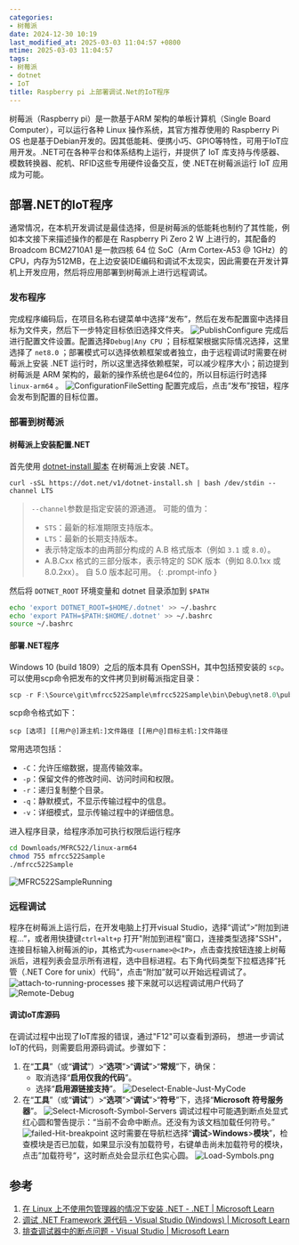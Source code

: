 ```yaml
---
categories:
- 树莓派
date: 2024-12-30 10:19
last_modified_at: 2025-03-03 11:04:57 +0800
mtime: 2025-03-03 11:04:57
tags:
- 树莓派
- dotnet
- IoT
title: Raspberry pi 上部署调试.Net的IoT程序
---
```


树莓派（Raspberry pi）是一款基于ARM 架构的单板计算机（Single Board Computer），可以运行各种 Linux 操作系统，其官方推荐使用的 Raspberry Pi OS 也是基于Debian开发的。因其低能耗、便携小巧、GPIO等特性，可用于IoT应用开发。.NET可在各种平台和体系结构上运行，并提供了 IoT 库支持与传感器、模数转换器、舵机、RFID这些专用硬件设备交互，使 .NET在树莓派运行 IoT 应用成为可能。
## 部署.NET的IoT程序
通常情况，在本机开发调试是最佳选择，但是树莓派的低能耗也制约了其性能，例如本文接下来描述操作的都是在 Raspberry Pi Zero 2 W 上进行的，其配备的Broadcom BCM2710A1 是一款四核 64 位 SoC（Arm Cortex-A53 @ 1GHz）的CPU，内存为512MB，在上边安装IDE编码和调试不太现实，因此需要在开发计算机上开发应用，然后将应用部署到树莓派上进行远程调试。
### 发布程序
完成程序编码后，在项目名称右键菜单中选择“发布”，然后在发布配置窗中选择目标为文件夹，然后下一步特定目标依旧选择文件夹。
![PublishConfigure](https://eb19df4.webp.li/2025/02/ConfigurationFileSetting.png)
完成后进行配置文件设置。配置选择`Debug|Any CPU` ；目标框架根据实际情况选择，这里选择了 `net8.0` ；部署模式可以选择依赖框架或者独立，由于远程调试时需要在树莓派上安装 .NET 运行时，所以这里选择依赖框架，可以减少程序大小；前边提到树莓派是 ARM 架构的，最新的操作系统也是64位的，所以目标运行时选择 `linux-arm64` 。
![ConfigurationFileSetting](https://eb19df4.webp.li/2025/02/MFRC522SampleRunning.png)
配置完成后，点击“发布”按钮，程序会发布到配置的目标位置。
### 部署到树莓派
#### 树莓派上安装配置.NET
首先使用 [dotnet-install 脚本](https://learn.microsoft.com/zh-cn/dotnet/core/tools/dotnet-install-script) 在树莓派上安装 .NET。
``` shell
curl -sSL https://dot.net/v1/dotnet-install.sh | bash /dev/stdin --channel LTS
```
> `--channel`参数是指定安装的源通道。 可能的值为：
> - `STS`：最新的标准期限支持版本。
> - `LTS`：最新的长期支持版本。
> - 表示特定版本的由两部分构成的 A.B 格式版本（例如 `3.1` 或 `8.0`）。
> - A.B.Cxx 格式的三部分版本，表示特定的 SDK 版本（例如 8.0.1xx 或 8.0.2xx）。 自 5.0 版本起可用。
{: .prompt-info }

然后将 `DOTNET_ROOT` 环境变量和 dotnet 目录添加到 `$PATH`
``` bash
echo 'export DOTNET_ROOT=$HOME/.dotnet' >> ~/.bashrc
echo 'export PATH=$PATH:$HOME/.dotnet' >> ~/.bashrc
source ~/.bashrc
```
#### 部署.NET程序
Windows 10 (build 1809）之后的版本具有 OpenSSH，其中包括预安装的 `scp`。可以使用scp命令把发布的文件拷贝到树莓派指定目录：
``` powershell
scp -r F:\Source\git\mfrcc522Sample\mfrcc522Sample\bin\Debug\net8.0\publish\linux-arm64 john@192.168.3.58:/home/john/Downloads/MFRC522
```
scp命令格式如下：
```
scp [选项] [[用户@]源主机:]文件路径 [[用户@]目标主机:]文件路径
```
常用选项包括：
- `-C`：允许压缩数据，提高传输效率。
- `-p`：保留文件的修改时间、访问时间和权限。
- `-r`：递归复制整个目录。
- `-q`：静默模式，不显示传输过程中的信息。
- `-v`：详细模式，显示传输过程中的详细信息。

进入程序目录，给程序添加可执行权限后运行程序
``` bash
cd Downloads/MFRC522/linux-arm64
chmod 755 mfrcc522Sample
./mfrcc522Sample
```
![MFRC522SampleRunning](https://eb19df4.webp.li/2025/02/attach-to-running-processes.png)
### 远程调试
程序在树莓派上运行后，在开发电脑上打开visual Studio，选择“调试”>“附加到进程…”，或者用快捷键`ctrl+alt+p` 打开"附加到进程"窗口，连接类型选择"SSH"，连接目标输入树莓派的ip，其格式为`<username>@<IP>`，点击查找按钮连接上树莓派后，进程列表会显示所有进程，选中目标进程。右下角代码类型下拉框选择”托管（.NET Core for unix）代码“，点击“附加”就可以开始远程调试了。
![attach-to-running-processes](https://eb19df4.webp.li/2025/02/Remote-Debug.png)
接下来就可以远程调试用户代码了
![Remote-Debug](https://eb19df4.webp.li/2025/02/Deselect-Enable-Just-MyCode.png)

#### 调试IoT库源码
在调试过程中出现了IoT库报的错误，通过"F12"可以查看到源码， 想进一步调试IoT的代码，则需要启用源码调试。步骤如下：
1. 在“**工具**”（或“**调试**”）>“**选项**”>“**调试**”>“**常规**”下，确保：
    - 取消选择“**启用仅我的代码**”。
    - 选择“**启用源链接支持**”。
![Deselect-Enable-Just-MyCode](https://eb19df4.webp.li/2025/02/Select-Microsoft-Symbol-Servers.png)
1. 在“**工具**”（或“**调试**”）>“**选项**”>“**调试**”>“**符号**”下，选择“**Microsoft 符号服务器**”。
![Select-Microsoft-Symbol-Servers](https://eb19df4.webp.li/2025/02/failed-Hit-breakpoint.png)
调试过程中可能遇到断点处显式红心圆和警告提示：“当前不会命中断点。还没有为该文档加载任何符号。”
![failed-Hit-breakpoint](https://eb19df4.webp.li/2025/02/Load-Symbols.png)
这时需要在导航栏选择“**调试**>**Windows**>**模块**”，检查模块是否已加载，如果显示没有加载符号，右键单击尚未加载符号的模块，点击”加载符号“，这时断点处会显示红色实心圆。
![Load-Symbols.png](https://eb19df4.webp.li/2025/02/Load-Symbols.png)
## 参考
1. [在 Linux 上不使用包管理器的情况下安装 .NET - .NET &#124; Microsoft Learn](https://learn.microsoft.com/zh-cn/dotnet/core/install/linux-scripted-manual#scripted-install)
2. [调试 .NET Framework 源代码 - Visual Studio (Windows) &#124; Microsoft Learn](https://learn.microsoft.com/zh-cn/visualstudio/debugger/how-to-debug-dotnet-framework-source?view=vs-2022)
3. [排查调试器中的断点问题 - Visual Studio &#124; Microsoft Learn](https://learn.microsoft.com/zh-cn/troubleshoot/developer/visualstudio/debuggers/troubleshooting-breakpoints?view=vs-2022)
